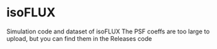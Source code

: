 # isoFLUX
Simulation code and dataset of isoFLUX
The PSF coeffs are too large to upload, but you can find them in the Releases code


